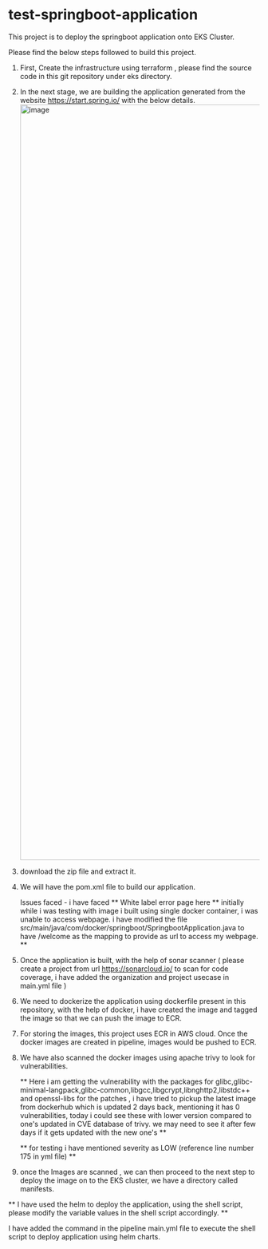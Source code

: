 # test-springboot-application


This project is to deploy the springboot application onto EKS Cluster.

Please find the below steps followed to build this project. 

1. First, Create the infrastructure using terraform , please find the source code in this git repository under eks directory.
2. In the next stage, we are building the application generated from the website https://start.spring.io/ with the below details.
    <img width="1514" alt="image" src="https://github.com/user-attachments/assets/794de233-f2ea-4f07-92c9-68f09078e2b0">

3. download the zip file and extract it.
4. We will have the pom.xml file to build our application.

   Issues faced - i have faced ** White label error page here ** initially while i was testing with image i built using single docker container, i was unable to access webpage. i have modified the file src/main/java/com/docker/springboot/SpringbootApplication.java to have /welcome as the mapping to provide as url to access my webpage. ** 
   
6. Once the application is built, with the help of sonar scanner ( please create a project from url  https://sonarcloud.io/ to scan for code coverage, i have added the organization and project usecase in main.yml file )
   
7. We need to dockerize the application using dockerfile present in this repository, with the help of docker, i have created the image and tagged the image so that we can push the image to ECR.

8. For storing the images, this project uses ECR in AWS cloud. Once the docker images are created in pipeline, images would be pushed to ECR.
9. We have also scanned the docker images using apache trivy to look for vulnerabilities.

    ** Here i am getting the vulnerability with the packages for glibc,glibc-minimal-langpack,glibc-common,libgcc,libgcrypt,libnghttp2,libstdc++ and openssl-libs for the patches , i have tried to pickup the latest image from dockerhub which is updated 2 days back, mentioning it has 0 vulnerabilities, today i could see these with lower version compared to one's updated in CVE database of trivy. we may need to see it after few days if it gets updated with the new one's ** 

   ** for testing i have mentioned severity as LOW (reference line number 175 in yml file) ** 
    
   
11. once  the Images are scanned , we can then proceed to the next step to deploy the image on to the EKS cluster, we have a directory called manifests.
    
 ** I have used the helm to deploy the application, using the shell script, please modify the variable values in the shell script accordingly. ** 

 I have added the command in the pipeline main.yml file to execute the shell script to deploy application using helm charts.






